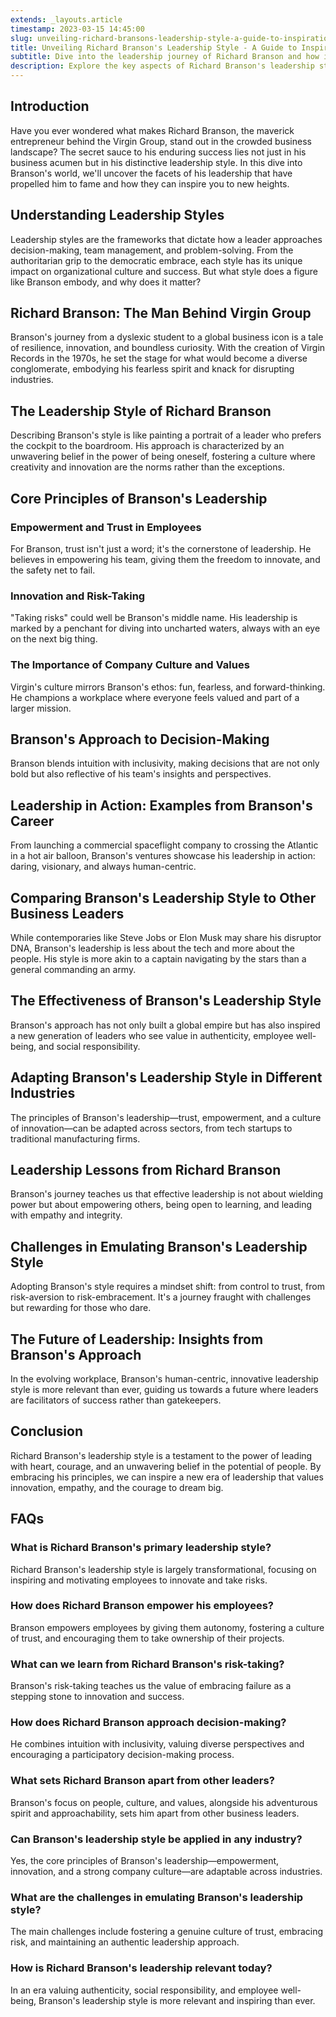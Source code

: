 ```yaml
---
extends: _layouts.article
timestamp: 2023-03-15 14:45:00
slug: unveiling-richard-bransons-leadership-style-a-guide-to-inspirational-leadership
title: Unveiling Richard Branson's Leadership Style - A Guide to Inspirational Leadership
subtitle: Dive into the leadership journey of Richard Branson and how it can inspire your path to success.
description: Explore the key aspects of Richard Branson's leadership style with insights on empowerment, innovation, and creating a culture of trust. Learn how these principles can transform your leadership approach and inspire success.
---
```


## Introduction
Have you ever wondered what makes Richard Branson, the maverick entrepreneur behind the Virgin Group, stand out in the crowded business landscape? The secret sauce to his enduring success lies not just in his business acumen but in his distinctive leadership style. In this dive into Branson's world, we'll uncover the facets of his leadership that have propelled him to fame and how they can inspire you to new heights.

## Understanding Leadership Styles
Leadership styles are the frameworks that dictate how a leader approaches decision-making, team management, and problem-solving. From the authoritarian grip to the democratic embrace, each style has its unique impact on organizational culture and success. But what style does a figure like Branson embody, and why does it matter?

## Richard Branson: The Man Behind Virgin Group
Branson's journey from a dyslexic student to a global business icon is a tale of resilience, innovation, and boundless curiosity. With the creation of Virgin Records in the 1970s, he set the stage for what would become a diverse conglomerate, embodying his fearless spirit and knack for disrupting industries.

## The Leadership Style of Richard Branson
Describing Branson's style is like painting a portrait of a leader who prefers the cockpit to the boardroom. His approach is characterized by an unwavering belief in the power of being oneself, fostering a culture where creativity and innovation are the norms rather than the exceptions.

## Core Principles of Branson's Leadership
### Empowerment and Trust in Employees
For Branson, trust isn't just a word; it's the cornerstone of leadership. He believes in empowering his team, giving them the freedom to innovate, and the safety net to fail.

### Innovation and Risk-Taking
"Taking risks" could well be Branson's middle name. His leadership is marked by a penchant for diving into uncharted waters, always with an eye on the next big thing.

### The Importance of Company Culture and Values
Virgin's culture mirrors Branson's ethos: fun, fearless, and forward-thinking. He champions a workplace where everyone feels valued and part of a larger mission.

## Branson's Approach to Decision-Making
Branson blends intuition with inclusivity, making decisions that are not only bold but also reflective of his team's insights and perspectives.

## Leadership in Action: Examples from Branson's Career
From launching a commercial spaceflight company to crossing the Atlantic in a hot air balloon, Branson's ventures showcase his leadership in action: daring, visionary, and always human-centric.

## Comparing Branson's Leadership Style to Other Business Leaders
While contemporaries like Steve Jobs or Elon Musk may share his disruptor DNA, Branson's leadership is less about the tech and more about the people. His style is more akin to a captain navigating by the stars than a general commanding an army.

## The Effectiveness of Branson's Leadership Style
Branson's approach has not only built a global empire but has also inspired a new generation of leaders who see value in authenticity, employee well-being, and social responsibility.

## Adapting Branson's Leadership Style in Different Industries
The principles of Branson's leadership—trust, empowerment, and a culture of innovation—can be adapted across sectors, from tech startups to traditional manufacturing firms.

## Leadership Lessons from Richard Branson
Branson's journey teaches us that effective leadership is not about wielding power but about empowering others, being open to learning, and leading with empathy and integrity.

## Challenges in Emulating Branson's Leadership Style
Adopting Branson's style requires a mindset shift: from control to trust, from risk-aversion to risk-embracement. It's a journey fraught with challenges but rewarding for those who dare.

## The Future of Leadership: Insights from Branson's Approach
In the evolving workplace, Branson's human-centric, innovative leadership style is more relevant than ever, guiding us towards a future where leaders are facilitators of success rather than gatekeepers.

## Conclusion
Richard Branson's leadership style is a testament to the power of leading with heart, courage, and an unwavering belief in the potential of people. By embracing his principles, we can inspire a new era of leadership that values innovation, empathy, and the courage to dream big.

## FAQs
### What is Richard Branson's primary leadership style?
Richard Branson's leadership style is largely transformational, focusing on inspiring and motivating employees to innovate and take risks.

### How does Richard Branson empower his employees?
Branson empowers employees by giving them autonomy, fostering a culture of trust, and encouraging them to take ownership of their projects.

### What can we learn from Richard Branson's risk-taking?
Branson's risk-taking teaches us the value of embracing failure as a stepping stone to innovation and success.

### How does Richard Branson approach decision-making?
He combines intuition with inclusivity, valuing diverse perspectives and encouraging a participatory decision-making process.

### What sets Richard Branson apart from other leaders?
Branson's focus on people, culture, and values, alongside his adventurous spirit and approachability, sets him apart from other business leaders.

### Can Branson's leadership style be applied in any industry?
Yes, the core principles of Branson's leadership—empowerment, innovation, and a strong company culture—are adaptable across industries.

### What are the challenges in emulating Branson's leadership style?
The main challenges include fostering a genuine culture of trust, embracing risk, and maintaining an authentic leadership approach.

### How is Richard Branson's leadership relevant today?
In an era valuing authenticity, social responsibility, and employee well-being, Branson's leadership style is more relevant and inspiring than ever.

